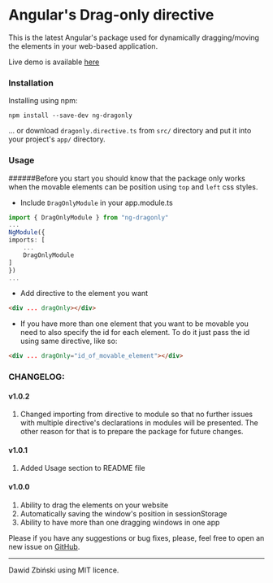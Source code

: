 # Angular's Drag-only directive
This is the latest Angular's package used for dynamically dragging/moving the 
elements in your web-based application.

Live demo is available [here](http://www.zbinski.eu/ng-dragonly)

### Installation

Installing using npm:

```
npm install --save-dev ng-dragonly
```

... or download `dragonly.directive.ts` from `src/` directory and put it into your project's `app/` directory.

### Usage
######Before you start you should know that the package only works when the movable elements can be position using `top` and `left` css styles. 
- Include `DragOnlyModule` in your app.module.ts
```typescript
import { DragOnlyModule } from "ng-dragonly"
...
NgModule({
imports: [
    ...
    DragOnlyModule
]
})
...
```

- Add directive to the element you want 
```html
<div ... dragOnly></div>
```

- If you have more than one element that you want to be movable 
you need to also specify the id for each element. To do it just 
pass the id using same directive, like so:
```html
<div ... dragOnly="id_of_movable_element"></div>
```


### CHANGELOG:
#### v1.0.2
1. Changed importing from directive to module so that no further issues with 
multiple directive's declarations in modules will be presented. The other reason
for that is to prepare the package for future changes.
#### v1.0.1
1. Added Usage section to README file
#### v1.0.0
1. Ability to drag the elements on your website
2. Automatically saving the window's position in sessionStorage
3. Ability to have more than one dragging windows in one app


Please if you have any suggestions or bug fixes, please, 
feel free to open an new issue on [GitHub](https://github.com/Flyrell/ng-dragonly).

------

Dawid Zbiński using MIT licence.